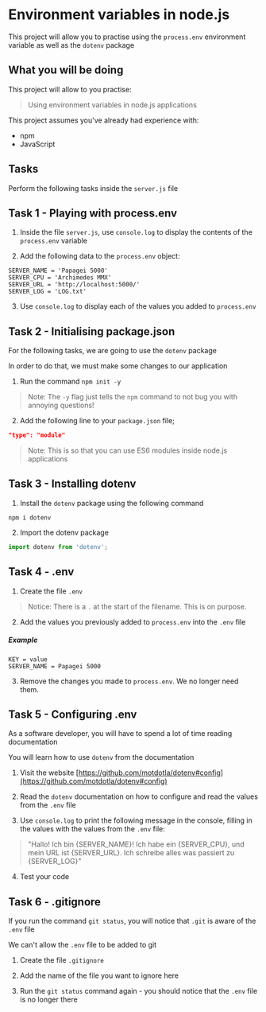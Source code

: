 # Environment variables in node.js

This project will allow you to practise using the `process.env` environment variable as well as the `dotenv` package

## What you will be doing

This project will allow to you practise:

> Using environment variables in node.js applications

This project assumes you've already had experience with:

- npm
- JavaScript

## Tasks

Perform the following tasks inside the `server.js` file

## Task 1 - Playing with process.env

1. Inside the file `server.js`, use `console.log` to display the contents of the `process.env` variable

2. Add the following data to the `process.env` object:

```text
SERVER_NAME = 'Papagei 5000'
SERVER_CPU = 'Archimedes MMX'
SERVER_URL = 'http://localhost:5000/'
SERVER_LOG = 'LOG.txt'
```

3. Use `console.log` to display each of the values you added to `process.env`

## Task 2 - Initialising package.json

For the following tasks, we are going to use the `dotenv` package

In order to do that, we must make some changes to our application

1. Run the command `npm init -y`

> Note: The `-y` flag just tells the `npm` command to not bug you with annoying questions!

2. Add the following line to your `package.json` file;

```json
"type": "module"
```

> Note: This is so that you can use ES6 modules inside node.js applications

## Task 3 - Installing dotenv

1. Install the `dotenv` package using the following command

```shell
npm i dotenv
```

2. Import the dotenv package

```javascript
import dotenv from 'dotenv';
```

## Task 4 - .env

1. Create the file `.env`

> Notice: There is a `.` at the start of the filename. This is on purpose.

2. Add the values you previously added to `process.env` into the `.env` file

##### Example
```text
KEY = value
SERVER_NAME = Papagei 5000
```

3. Remove the changes you made to `process.env`. We no longer need them.

## Task 5 - Configuring .env

As a software developer, you will have to spend a lot of time reading documentation

You will learn how to use `dotenv` from the documentation

1. Visit the website [https://github.com/motdotla/dotenv#config](https://github.com/motdotla/dotenv#config)
   
2. Read the `dotenv` documentation on how to configure and read the values from the `.env` file

3. Use `console.log` to print the following message in the console, filling in the values with the values from the `.env` file:

> "Hallo! Ich bin {SERVER_NAME}! Ich habe ein {SERVER_CPU}, und mein URL ist {SERVER_URL}. Ich schreibe alles was passiert zu {SERVER_LOG}"

4. Test your code

## Task 6 - .gitignore

If you run the command `git status`, you will notice that `.git` is aware of the `.env` file

We can't allow the `.env` file to be added to git

1. Create the file `.gitignore`

2. Add the name of the file you want to ignore here
   
3. Run the `git status` command again - you should notice that the `.env` file is no longer there
